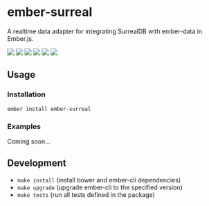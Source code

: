 # ember-surreal

A realtime data adapter for integrating SurrealDB with ember-data in Ember.js.

[![](https://img.shields.io/circleci/project/github/surrealdb/ember-surreal.svg?style=flat-square)](https://circleci.com/gh/surrealdb/ember-surreal) [![](https://img.shields.io/npm/v/ember-surreal.svg?style=flat-square)](https://www.npmjs.com/package/ember-surreal) [![](https://img.shields.io/badge/ember-2.16.1+-orange.svg?style=flat-square)](https://github.com/surrealdb/ember-surreal) [![](https://david-dm.org/surrealdb/ember-surreal/status.svg?style=flat-square)](https://david-dm.org/surrealdb/ember-surreal) [![](https://david-dm.org/surrealdb/ember-surreal/dev-status.svg?style=flat-square)](https://david-dm.org/surrealdb/ember-surreal?type=dev) [![](https://img.shields.io/badge/license-MIT-00bfff.svg?style=flat-square)](https://github.com/surrealdb/ember-surreal) 

## Usage

### Installation

`ember install ember-surreal`

### Examples

Coming soon...

## Development

- `make install` (install bower and ember-cli dependencies)
- `make upgrade` (upgrade ember-cli to the specified version)
- `make tests` (run all tests defined in the package)
